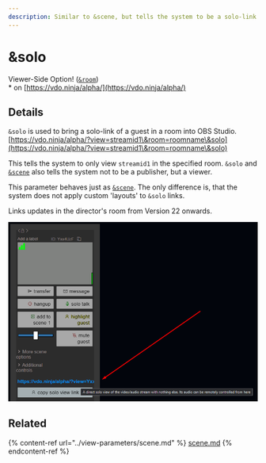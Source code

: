 ```yaml
---
description: Similar to &scene, but tells the system to be a solo-link
---
```


# \&solo

Viewer-Side Option! ([`&room`](../../general-settings/room.md))\
\* on [https://vdo.ninja/alpha/](https://vdo.ninja/alpha/)

## Details

`&solo` is used to bring a solo-link of a guest in a room into OBS Studio.\
[https://vdo.ninja/alpha/?view=streamid1\&room=roomname\&solo](https://vdo.ninja/alpha/?view=streamid1\&room=roomname\&solo)

This tells the system to only view `streamid1` in the specified room. `&solo` and [`&scene`](../view-parameters/scene.md) also tells the system not to be a publisher, but a viewer.

This parameter behaves just as [`&scene`](../view-parameters/scene.md). The only difference is, that the system does not apply custom 'layouts' to `&solo` links.

Links updates in the director's room from Version 22 onwards.

![](<../../.gitbook/assets/image (1) (3) (1).png>)

## Related

{% content-ref url="../view-parameters/scene.md" %}
[scene.md](../view-parameters/scene.md)
{% endcontent-ref %}
